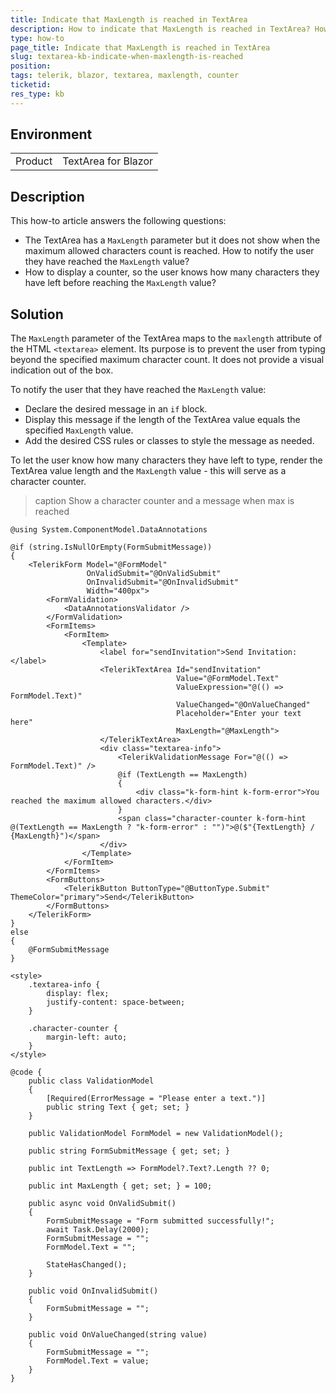 ```yaml
---
title: Indicate that MaxLength is reached in TextArea
description: How to indicate that MaxLength is reached in TextArea? How to display a message showing that the user has typed the maximum allowed characters? How to show a character counter?
type: how-to
page_title: Indicate that MaxLength is reached in TextArea
slug: textarea-kb-indicate-when-maxlength-is-reached
position: 
tags: telerik, blazor, textarea, maxlength, counter
ticketid:
res_type: kb
---
```


## Environment
<table>
	<tbody>
		<tr>
			<td>Product</td>
			<td>TextArea for Blazor</td>
		</tr>
	</tbody>
</table>


## Description


This how-to article answers the following questions:

* The TextArea has a `MaxLength` parameter but it does not show when the maximum allowed characters count is reached. How to notify the user they have reached the `MaxLength` value?
* How to display a counter, so the user knows how many characters they have left before reaching the `MaxLength` value?


## Solution

The `MaxLength` parameter of the TextArea maps to the `maxlength` attribute of the HTML `<textarea>` element. Its purpose is to prevent the user from typing beyond the specified maximum character count. It does not provide a visual indication out of the box.

To notify the user that they have reached the `MaxLength` value:

* Declare the desired message in an `if` block. 
* Display this message if the length of the TextArea value equals the specified `MaxLength` value. 
* Add the desired CSS rules or classes to style the message as needed.

To let the user know how many characters they have left to type, render the TextArea value length and the `MaxLength` value - this will serve as a character counter.

>caption Show a character counter and a message when max is reached

````CSHTML
@using System.ComponentModel.DataAnnotations

@if (string.IsNullOrEmpty(FormSubmitMessage))
{
    <TelerikForm Model="@FormModel"
                 OnValidSubmit="@OnValidSubmit"
                 OnInvalidSubmit="@OnInvalidSubmit"
                 Width="400px">
        <FormValidation>
            <DataAnnotationsValidator />
        </FormValidation>
        <FormItems>
            <FormItem>
                <Template>
                    <label for="sendInvitation">Send Invitation:</label>
                    <TelerikTextArea Id="sendInvitation"
                                     Value="@FormModel.Text"
                                     ValueExpression="@(() => FormModel.Text)"
                                     ValueChanged="@OnValueChanged"
                                     Placeholder="Enter your text here"
                                     MaxLength="@MaxLength">
                    </TelerikTextArea>
                    <div class="textarea-info">
                        <TelerikValidationMessage For="@(() => FormModel.Text)" />
                        @if (TextLength == MaxLength)
                        {
                            <div class="k-form-hint k-form-error">You reached the maximum allowed characters.</div>
                        }
                        <span class="character-counter k-form-hint @(TextLength == MaxLength ? "k-form-error" : "")">@($"{TextLength} / {MaxLength}")</span>
                    </div>
                </Template>
            </FormItem>
        </FormItems>
        <FormButtons>
            <TelerikButton ButtonType="@ButtonType.Submit" ThemeColor="primary">Send</TelerikButton>
        </FormButtons>
    </TelerikForm>
}
else
{
    @FormSubmitMessage
}

<style>
    .textarea-info {
        display: flex;
        justify-content: space-between;
    }

    .character-counter {
        margin-left: auto;
    }
</style>

@code {
    public class ValidationModel
    {
        [Required(ErrorMessage = "Please enter a text.")]
        public string Text { get; set; }
    }

    public ValidationModel FormModel = new ValidationModel();

    public string FormSubmitMessage { get; set; }

    public int TextLength => FormModel?.Text?.Length ?? 0;

    public int MaxLength { get; set; } = 100;

    public async void OnValidSubmit()
    {
        FormSubmitMessage = "Form submitted successfully!";
        await Task.Delay(2000);
        FormSubmitMessage = "";
        FormModel.Text = "";

        StateHasChanged();
    }

    public void OnInvalidSubmit()
    {
        FormSubmitMessage = "";
    }

    public void OnValueChanged(string value)
    {
        FormSubmitMessage = "";
        FormModel.Text = value;
    }
}
````